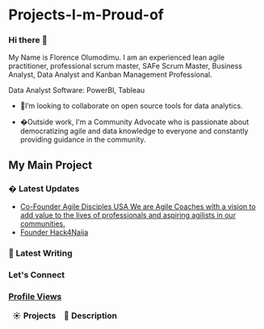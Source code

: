 # Projects-I-m-Proud-of



  

### Hi there 👋  

My Name is Florence Olumodimu. I am an experienced lean agile practitioner, professional scrum master, SAFe Scrum Master, Business Analyst, Data Analyst and Kanban Management Professional.

  
 Data Analyst Software: PowerBI, Tableau
  
  

- 👯I’m looking to collaborate on open source tools for data analytics.

- �Outside work, I'm a Community Advocate who is passionate about democratizing agile and data knowledge to everyone and constantly providing guidance in the community. 



<h2>My Main Project</h2>
<table>
  <thead align="center">
    <tr border: none;>
      <td><b>☀️ Projects</b></td>
      <td><b>💬 Description</b></td>
    </tr>
  </thead>
  <tbody>
    

### � Latest Updates
  * [Co-Founder Agile Disciples USA  We are Agile Coaches with a vision to add value to the lives of professionals and aspiring agilists in our communities.](https://www.linkedin.com/company/77072785/admin/)
  * [Founder Hack4Naija](https://www.linkedin.com/company/71398614/admin/)

 ### 📝 Latest Writing
 

  ### Let's Connect

<p align='center'>
<a href="https://www.linkedin.com/company/71398614/admin/">
 


### Profile Views
<a href="https://www.linkedin.com/in/florence-olubunmi-olumodimu-mba/">
   
  


